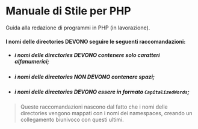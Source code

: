 # Manuale di Stile per PHP
Guida alla redazione di programmi in PHP (in lavorazione).

#### I nomi delle directories **DEVONO** seguire le seguenti raccomandazioni:
* ##### i nomi delle directories **DEVONO** contenere solo caratteri alfanumerici;
* ##### i nomi delle directories **NON DEVONO** contenere spazi;
* ##### i nomi delle directories **DEVONO** essere in formato `CapitalizedWords`;

> Queste raccomandazioni nascono dal fatto che i nomi delle directories vengono mappati con i nomi dei namespaces, creando un collegamento biunivoco con questi ultimi.
